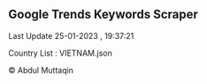 

## Google Trends Keywords Scraper 
 
Last Update 25-01-2023 , 19:37:21

Country List :
VIETNAM.json



© Abdul Muttaqin 
